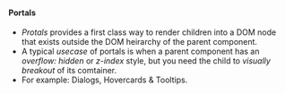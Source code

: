 #### Portals 

- *Protals* provides a first class way to render children into a DOM node that exists outside the DOM heirarchy of the parent component. 
- A typical *usecase* of portals is when a parent component has an *overflow: hidden* or *z-index* style, but you need the child to *visually breakout* of its comtainer. 
- For example: Dialogs, Hovercards & Tooltips. 